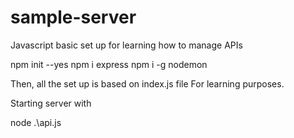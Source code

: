 # sample-server
Javascript basic set up for learning how to manage APIs

npm init --yes
npm i express
npm i -g nodemon

Then, all the set up is based on index.js file
For learning purposes.

Starting server with

node .\api.js